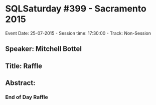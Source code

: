# SQLSaturday #399 - Sacramento 2015
Event Date: 25-07-2015 - Session time: 17:30:00 - Track: Non-Session
## Speaker: Mitchell Bottel
## Title: Raffle
## Abstract:
### End of Day Raffle
